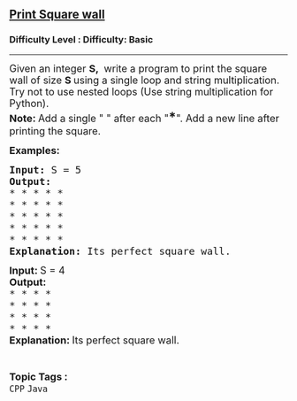 <h2><a href="https://www.geeksforgeeks.org/problems/print-square-wall-1605682270/1?page=7&category=Java&sortBy=submissions">Print Square wall</a></h2><h3>Difficulty Level : Difficulty: Basic</h3><hr><div class="problems_problem_content__Xm_eO"><p><span style="font-size: 18px;">Given an integer <strong>S,&nbsp;</strong> write a program to print the square wall of size <strong>S&nbsp;</strong>using a single loop and string multiplication. Try not to use nested loops (</span><span style="font-size: 18px;">Use string multiplication for Python)</span><span style="font-size: 18px;">.<br></span><span style="font-size: 18px;"><strong>Note: </strong>Add a single " " after each "<span style="font-size: 18pt;"><strong>*</strong></span>". Add a new line after printing the square.</span></p>
<p><span style="font-size: 18px;"><strong>Examples:</strong><strong> </strong></span></p>
<pre><span style="font-size: 18px;"><strong>Input: </strong>S = 5
<strong>Output:
</strong>* * * * *<br>* * * * *<br>* * * * *<br>* * * * *<br>* * * * *
<strong>Explanation: </strong>Its perfect square wall. </span></pre>
<pre><span style="font-size: 18px;"><strong style="font-family: -apple-system, BlinkMacSystemFont, 'Segoe UI', Roboto, Oxygen, Ubuntu, Cantarell, 'Open Sans', 'Helvetica Neue', sans-serif;">Input: </strong><span style="font-family: -apple-system, BlinkMacSystemFont, 'Segoe UI', Roboto, Oxygen, Ubuntu, Cantarell, 'Open Sans', 'Helvetica Neue', sans-serif;">S = 4<br></span></span><span style="font-size: 18px;"><strong style="font-family: -apple-system, BlinkMacSystemFont, 'Segoe UI', Roboto, Oxygen, Ubuntu, Cantarell, 'Open Sans', 'Helvetica Neue', sans-serif;">Output:<br></strong>* * * * <br>* * * * <br>* * * * <br>* * * * <br><strong style="font-family: -apple-system, BlinkMacSystemFont, 'Segoe UI', Roboto, Oxygen, Ubuntu, Cantarell, 'Open Sans', 'Helvetica Neue', sans-serif;">Explanation: </strong><span style="font-family: -apple-system, BlinkMacSystemFont, 'Segoe UI', Roboto, Oxygen, Ubuntu, Cantarell, 'Open Sans', 'Helvetica Neue', sans-serif;">Its perfect square wall. </span><br></span></pre></div><br><p><span style=font-size:18px><strong>Topic Tags : </strong><br><code>CPP</code>&nbsp;<code>Java</code>&nbsp;